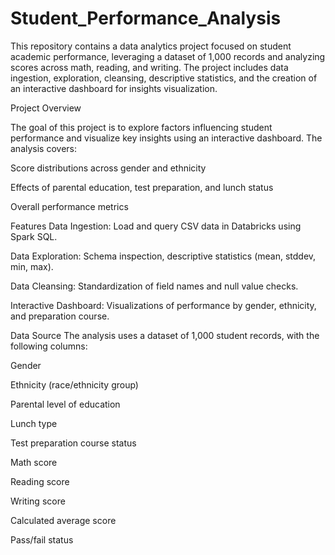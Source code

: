 # Student_Performance_Analysis
This repository contains a data analytics project focused on student academic performance, leveraging a dataset of 1,000 records and analyzing scores across math, reading, and writing. The project includes data ingestion, exploration, cleansing, descriptive statistics, and the creation of an interactive dashboard for insights visualization.

Project Overview

The goal of this project is to explore factors influencing student performance and visualize key insights using an interactive dashboard. The analysis covers:

Score distributions across gender and ethnicity

Effects of parental education, test preparation, and lunch status

Overall performance metrics

Features
Data Ingestion: Load and query CSV data in Databricks using Spark SQL.

Data Exploration: Schema inspection, descriptive statistics (mean, stddev, min, max).

Data Cleansing: Standardization of field names and null value checks.

Interactive Dashboard: Visualizations of performance by gender, ethnicity, and preparation course.

Data Source
The analysis uses a dataset of 1,000 student records, with the following columns:

Gender

Ethnicity (race/ethnicity group)

Parental level of education

Lunch type

Test preparation course status

Math score

Reading score

Writing score

Calculated average score

Pass/fail status
